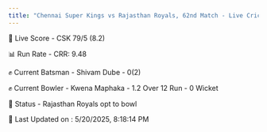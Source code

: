 ```yaml
---
title: "Chennai Super Kings vs Rajasthan Royals, 62nd Match - Live Cricket Score"
---
```


🔴 Live Score - CSK 79/5 (8.2)  

📊 Run Rate - CRR: 9.48  

✊ Current Batsman - Shivam Dube - 0(2)  

✊ Current Bowler - Kwena Maphaka - 1.2 Over 12 Run - 0 Wicket  

📑 Status - Rajasthan Royals opt to bowl

📝 Last Updated on : 5/20/2025, 8:18:14 PM  

